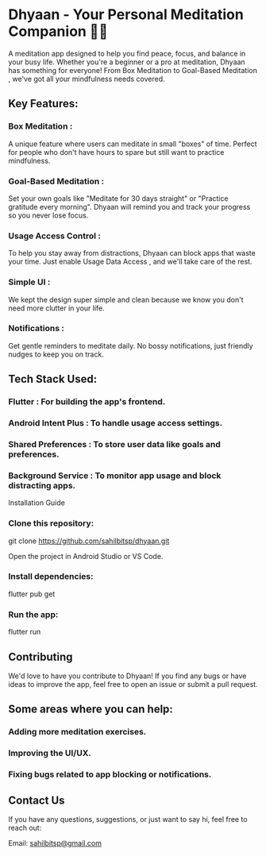 # Dhyaan - Your Personal Meditation Companion 🧘‍♂️
A meditation app designed to help you find peace, focus, and balance in your busy life. Whether you're a beginner or a pro at meditation, Dhyaan has something for everyone! From Box Meditation to Goal-Based Meditation , we've got all your mindfulness needs covered.

## Key Features:
### Box Meditation :
A unique feature where users can meditate in small "boxes" of time. Perfect for people who don't have hours to spare but still want to practice mindfulness.
### Goal-Based Meditation :
Set your own goals like "Meditate for 30 days straight" or "Practice gratitude every morning". Dhyaan will remind you and track your progress so you never lose focus.
### Usage Access Control :
To help you stay away from distractions, Dhyaan can block apps that waste your time. Just enable Usage Data Access , and we'll take care of the rest.
### Simple UI :
We kept the design super simple and clean because we know you don't need more clutter in your life.
### Notifications :
Get gentle reminders to meditate daily. No bossy notifications, just friendly nudges to keep you on track.

## Tech Stack Used:
### Flutter : For building the app's frontend.
### Android Intent Plus : To handle usage access settings.
### Shared Preferences : To store user data like goals and preferences.
### Background Service : To monitor app usage and block distracting apps.

Installation Guide
### Clone this repository:
git clone https://github.com/sahilbitsp/dhyaan.git

Open the project in Android Studio or VS Code.

### Install dependencies:
 flutter pub get

### Run the app:
 flutter run
 
## Contributing
We'd love to have you contribute to Dhyaan! If you find any bugs or have ideas to improve the app, feel free to open an issue or submit a pull request.

## Some areas where you can help:
### Adding more meditation exercises.
### Improving the UI/UX.
### Fixing bugs related to app blocking or notifications.

## Contact Us
If you have any questions, suggestions, or just want to say hi, feel free to reach out:

Email: sahilbitsp@gmail.com
